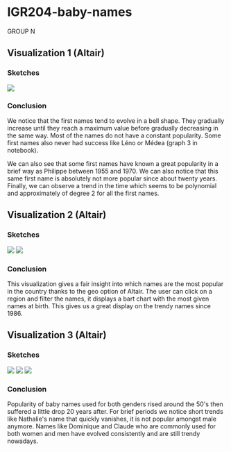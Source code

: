 # IGR204-baby-names
GROUP N

## Visualization 1 (Altair)

### Sketches
![](img_1_viz_1.jpeg)

### Conclusion
We notice that the first names tend to evolve in a bell shape. They gradually increase until they reach a maximum value before gradually decreasing in the same way. Most of the names do not have a constant popularity. Some first names also never had success like Léno or Médea (graph 3 in notebook). 

We can also see that some first names have known a great popularity in a brief way as Philippe between 1955 and 1970. We can also notice that this same first name is absolutely not more popular since about twenty years. Finally, we can observe a trend in the time which seems to be polynomial and approximately of degree 2 for all the first names.

## Visualization 2 (Altair)

### Sketches
![](vis1_sketch_2.jpg)
![](vis2_sketch_1.jpg)

### Conclusion
This visualization gives a fair insight into which names are the most popular in the country thanks to the geo option of Altair. 
The user can click on a region and filter the names, it displays a bart chart with the most given names at birth. This gives us a great display on the trendy names since 1986.

## Visualization 3 (Altair)

### Sketches
![](img_1.jpeg)
![](img_2.jpeg)
![](img_3.jpeg)

### Conclusion
Popularity of baby names used for both genders rised around the 50's then suffered a little drop 20 years after. For brief periods we notice short trends like Nathalie's name that quickly vanishes, it is not popular amongst male anymore. Names like Dominique and Claude who are commonly used for both women and men have evolved consistently and are still trendy nowadays. 



